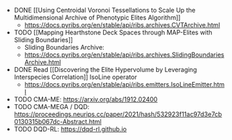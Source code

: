 - DONE [[Using Centroidal Voronoi Tessellations to Scale Up the Multidimensional Archive of Phenotypic Elites Algorithm]]
	- https://docs.pyribs.org/en/stable/api/ribs.archives.CVTArchive.html
- TODO [[Mapping Hearthstone Deck Spaces through MAP-Elites with Sliding Boundaries]]
	- Sliding Boundaries Archive:
	- https://docs.pyribs.org/en/stable/api/ribs.archives.SlidingBoundariesArchive.html
- DONE Read [[Discovering the Elite Hypervolume by Leveraging Interspecies Correlation]] IsoLine operator
	- https://docs.pyribs.org/en/stable/api/ribs.emitters.IsoLineEmitter.html
- TODO CMA-ME: https://arxiv.org/abs/1912.02400
- TODO CMA-MEGA / DQD: https://proceedings.neurips.cc/paper/2021/hash/532923f11ac97d3e7cb0130315b067dc-Abstract.html
- TODO DQD-RL: https://dqd-rl.github.io